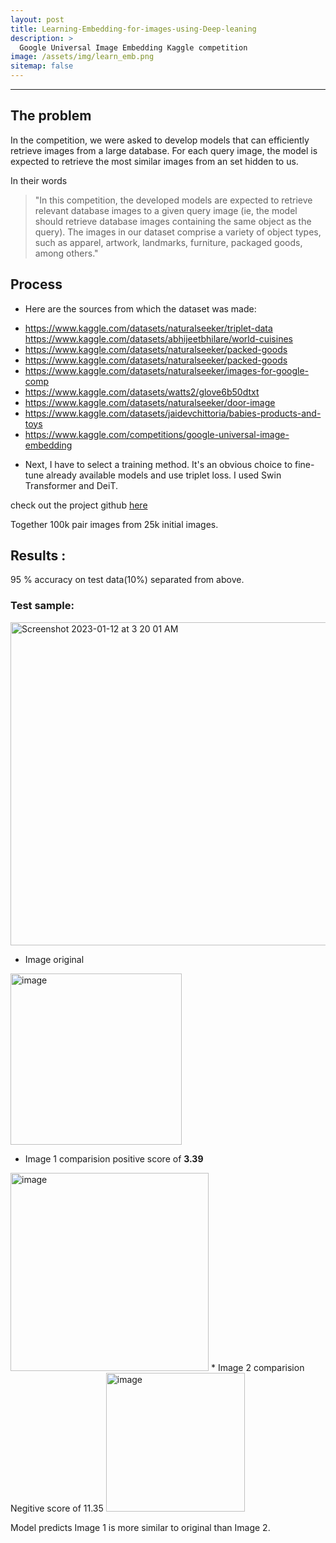 ```yaml
---
layout: post
title: Learning-Embedding-for-images-using-Deep-leaning
description: >
  Google Universal Image Embedding Kaggle competition
image: /assets/img/learn_emb.png
sitemap: false
---
```

---
## The problem 

In the competition, we were asked to develop models that can efficiently retrieve images from a large database. For each query image, the model is expected to retrieve the most similar images from an set hidden to us.

In their words
>"In this competition, the developed models are expected to retrieve relevant database images to a given query image (ie, the model should retrieve database images containing the same object as the query). The images in our dataset comprise a variety of object types, such as apparel, artwork, landmarks, furniture, packaged goods, among others."

## Process

* Here are the sources from which the dataset was made:

- https://www.kaggle.com/datasets/naturalseeker/triplet-data https://www.kaggle.com/datasets/abhijeetbhilare/world-cuisines 
- https://www.kaggle.com/datasets/naturalseeker/packed-goods 
- https://www.kaggle.com/datasets/naturalseeker/packed-goods 
- https://www.kaggle.com/datasets/naturalseeker/images-for-google-comp 
- https://www.kaggle.com/datasets/watts2/glove6b50dtxt 
- https://www.kaggle.com/datasets/naturalseeker/door-image 
- https://www.kaggle.com/datasets/jaidevchittoria/babies-products-and-toys 
- https://www.kaggle.com/competitions/google-universal-image-embedding

* Next, I have to select a training method. It's an obvious choice to fine-tune already available models and use triplet loss. I used Swin Transformer and DeiT.

check out the project github [here](https://github.com/shivacharan22/Learning-Embedding-for-images-using-Deep-leaning/tree/main)

Together 100k pair images from 25k initial images.

## Results : 
95 % accuracy on test data(10%) separated from above.

### Test sample:

<img width="517" alt="Screenshot 2023-01-12 at 3 20 01 AM" src="https://user-images.githubusercontent.com/54499416/211925349-3036f946-3ba5-49b3-9172-279046938351.png">

* Image original 
 <img width="274" alt="image" src="https://user-images.githubusercontent.com/54499416/211925837-592b071a-f56e-477e-b95a-e8f7a1bd5417.png">

* Image 1 comparision positive score of **3.39**
<img width="317" alt="image" src="https://user-images.githubusercontent.com/54499416/211926371-7a9e4def-9931-4dab-8454-3812d5b1b7ad.png">
* Image 2 comparision Negitive score of 11.35
<img width="222" alt="image" src="https://user-images.githubusercontent.com/54499416/211926822-76b11449-b691-4f99-9af1-9caf2562e5fa.png">

Model predicts Image 1 is more similar to original than Image 2.
